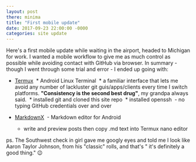 ```yaml
--- 
layout: post 
there: minima
title: "First mobile update" 
date: 2017-09-23 22:00:00 -0000 
categories: site update 
---
```

 

Here's a first mobile update while waiting in the airport, headed to Michigan for work. I wanted a mobile workflow to give me as much control as possible while avoiding contact with GitHub via browser. In summary - though I went through some trial and error - I ended up going with:

- [Termux](https://play.google.com/store/apps/details?id=com.termux)
  * Android Linux Terminal
  * a familiar interface that lets me avoid any number of lackluster git guis/apps/clients every time I switch platforms. **"Consistency is the second best drug"**, my grandpa always said.
  * installed git and cloned this site repo
  * installed openssh
  - no typing GitHub credentials over and over

- [MarkdownX](https://play.google.com/store/apps/details?id=com.ryeeeeee.markdownx)
  - Markdown editor for Android 
  - write and preview posts then copy .md text into Termux nano editor 

ps. The Southwest check in girl gave me googly eyes and told me I look like Aaron Taylor Johnson, from his "classic" rolls, and that's " it's definitely a good thing." 😉
